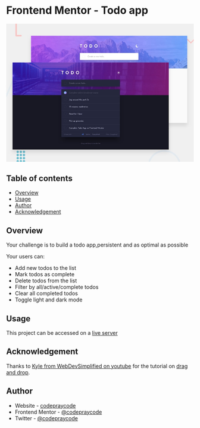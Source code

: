 # Frontend Mentor - Todo app

![Design preview for the Shortly URL shortening API coding challenge](./public/design/desktop-preview.jpg)


## Table of contents

- [Overview](#overview)
- [Usage](#usage)
- [Author](#author)
- [Acknowledgement](#A)



## Overview

Your challenge is to build a todo app,persistent and as optimal as possible

Your users can:

- Add new todos to the list
- Mark todos as complete
- Delete todos from the list
- Filter by all/active/complete todos
- Clear all completed todos
- Toggle light and dark mode

## Usage

This project can be accessed on a [live server](todoapp-codepraycode.vercel.app)

## Acknowledgement

Thanks to [Kyle from WebDevSimplified on youtube](https://github.com/WebDevSimplified) for the tutorial on [drag and drop](https://github.com/WebDevSimplified/Drag-And-Drop).

## Author

- Website - [codepraycode](https://github.com/codepraycode)
- Frontend Mentor - [@codepraycode](https://www.frontendmentor.io/profile/codepraycode)
- Twitter - [@codepraycode](https://www.twitter.com/codepraycode)
